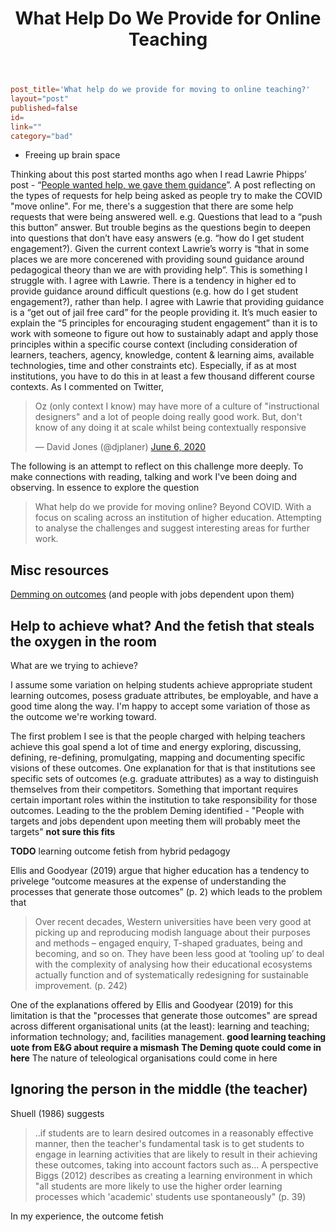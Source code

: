 ﻿---
title: What Help Do We Provide for Online Teaching
---
```toml
post_title='What help do we provide for moving to online teaching?'
layout="post"
published=false
id=
link=""
category="bad"
```

- Freeing up brain space



Thinking about this post started months ago when I read Lawrie Phipps’ post - “[People wanted help, we gave them guidance](https://lawriephipps.co.uk/reflections-week-twelve-people-wanted-help-we-gave-them-guidance/)”. A post reflecting on the types of requests for help being asked as people try to make the COVID "move online". For me, there's a suggestion that there are some help requests that were being answered well. e.g. Questions that lead to a “push this button” answer. But trouble begins as the questions begin to deepen into questions that don’t have easy answers (e.g. “how do I get student engagement?). Given the current context Lawrie’s worry is “that in some places we are more concerened with providing sound guidance around pedagogical theory than we are with providing help”.
This is something I struggle with. I agree with Lawrie. There is a tendency in higher ed to provide guidance around difficult questions (e.g. how do I get student engagement?), rather than help. I agree with Lawrie that providing guidance is a “get out of jail free card” for the people providing it. It’s much easier to explain the “5 principles for encouraging student engagement” than it is to work with someone to figure out how to sustainably adapt and apply those principles within a specific course context (including consideration of learners, teachers, agency, knowledge, content & learning aims, available technologies, time and other constraints etc). Especially, if as at most institutions, you have to do this in at least a few thousand different course contexts. 
As I commented on Twitter, 

<blockquote class="twitter-tweet"><p lang="en" dir="ltr">Oz (only context I know) may have more of a culture of &quot;instructional designers&quot; and a lot of people doing really good work. But, don&#39;t know of any doing it at scale whilst being contextually responsive</p>&mdash; David Jones (@djplaner) <a href="https://twitter.com/djplaner/status/1269089857927704576?ref_src=twsrc%5Etfw">June 6, 2020</a></blockquote> <script async src="https://platform.twitter.com/widgets.js" charset="utf-8"></script> 

The following is an attempt to reflect on this challenge more deeply. To make connections with reading, talking and work I've been doing and observing. In essence to explore the question
> What help do we provide for moving online?
Beyond COVID. With a focus on scaling across an institution of higher education. Attempting to analyse the challenges and suggest interesting areas for further work.

## Misc resources

[Demming on outcomes](https://twitter.com/drunkcod/status/1270394734637461504) (and people with jobs dependent upon them)

## Help to achieve what? And the fetish that steals the oxygen in the room

What are we trying to achieve? 

I assume some variation on helping students achieve appropriate student learning outcomes, posess graduate attributes, be employable, and have a good time along the way. I'm happy to accept some variation of those as the outcome we're working toward.

The first problem I see is that the people charged with helping teachers achieve this goal spend a lot of time and energy exploring, discussing, defining, re-defining, promulgating, mapping and documenting specific visions of these outcomes. One explanation for that is that institutions see specific sets of outcomes (e.g. graduate attributes) as a way to distinguish themselves from their competitors. Something that important requires certain important roles within the institution to take responsibility for those outcomes. Leading to the the problem Deming identified - "People with targets and jobs dependent upon meeting them will probably meet the targets" **not sure this fits**

**TODO** learning outcome fetish from hybrid pedagogy

Ellis and Goodyear (2019) argue that higher education has a tendency to privelege “outcome measures at the expense of understanding the processes that generate those outcomes” (p. 2) which leads to the problem that
> Over recent decades, Western universities have been very good at picking up and reproducing modish language about their purposes and methods – engaged enquiry, T-shaped graduates, being and becoming, and so on. They have been less good at ‘tooling up’ to deal with the complexity of analysing how their educational ecosystems actually function and of systematically redesigning for sustainable improvement. (p. 242)

One of the explanations offered by Ellis and Goodyear (2019) for this limitation is that the "processes that generate those outcomes" are spread across different organisational units (at the least): learning and teaching; information technology; and, facilities management.  **good learning teaching uote from E&G about require a mismash**   __The Deming quote could come in here__  The nature of teleological organisations could come in here

## Ignoring the person in the middle (the teacher)

Shuell (1986) suggests
> ..if students are to learn desired outcomes in a reasonably effective manner, then the teacher's fundamental task is to get students to engage in learning activities that are likely to result in their achieving these outcomes, taking into account factors such as...
A perspective Biggs (2012) describes as creating a learning environment in which "all students are more likely to use the higher order learning processes which 'academic' students use spontaneously" (p. 39)

In my experience, the outcome fetish